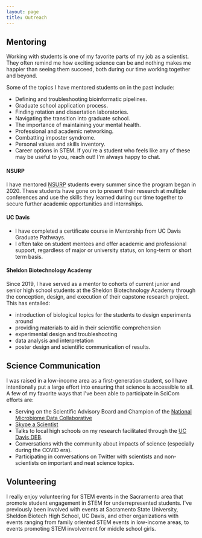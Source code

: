 ```yaml
---
layout: page
title: Outreach
---
```


## Mentoring

Working with students is one of my favorite parts of my job as a scientist. They often remind me how exciting science can be and nothing makes me happier than seeing them succeed, both during our time working together and beyond. 

Some of the topics I have mentored students on in the past include: 
  - Defining and troubleshooting bioinformatic pipelines.
  - Graduate school application process.
  - Finding rotation and dissertation laboratories.
  - Navigating the transition into graduate school.
  - The importance of maintaining your mental health.
  - Professional and academic networking.
  - Combatting imposter syndrome.
  - Personal values and skills inventory.
  - Career options in STEM.
If you're a student who feels like any of these may be useful to you, reach out! I'm always happy to chat.

#### NSURP
I have mentored [NSURP](https://nsurp.org/) students every summer since the program began in 2020. These students have gone on to present their research at multiple conferences and use the skills they learned during our time together to secure further academic opportunities and internships.

#### UC Davis
- I have completed a certificate course in Mentorship from UC Davis Graduate Pathways. 
- I often take on student mentees and offer academic and professional support, regardless of major or university status, on long-term or short term basis. 

#### Sheldon Biotechnology Academy
Since 2019, I have served as a mentor to cohorts of current junior and senior high school students at the Sheldon Biotechnology Academy through the conception, design, and execution of their capstone research project. This has entailed:
- introduction of biological topics for the students to design experiments around 
- providing materials to aid in their scientific comprehension
- experimental design and troubleshooting
- data analysis and interpretation
- poster design and scientific communication of results.

## Science Communication

I was raised in a low-income area as a first-generation student, so I have intentionally put a large effort into ensuring that science is accessible to all. A few of my favorite ways that I've been able to participate in SciCom efforts are: 
- Serving on the Scientific Advisory Board and Champion of the [National Microbiome Data Collaborative](https://microbiomedata.org/advisory/)
- [Skype a Scientist](https://www.skypeascientist.com/)
- Talks to local high schools on my research facilitated through the [UC Davis DEB](https://deb.ucdavis.edu/).
- Conversations with the community about impacts of science (especially during the COVID era).
- Participating in conversations on Twitter with scientists and non-scientists on important and neat science topics.

## Volunteering

I really enjoy volunteering for STEM events in the Sacramento area that promote student engagement in STEM for underrepresented students. I've previously been involved with events at Sacramento State University, Sheldon Biotech High School, UC Davis, and other organizations with events ranging from family oriented STEM events in low-income areas, to events promoting STEM involvement for middle school girls. 

